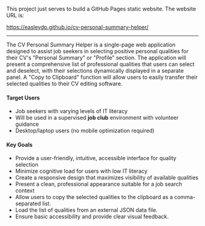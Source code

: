 This project just serves to build a GitHub Pages static website. The website URL is:

https://easleydp.github.io/cv-personal-summary-helper/

---

The CV Personal Summary Helper is a single-page web application designed to assist job seekers in selecting positive personal qualities for their CV's "Personal Summary" or "Profile" section. The application will present a comprehensive list of professional qualities that users can select and deselect, with their selections dynamically displayed in a separate panel. A "Copy to Clipboard" function will allow users to easily transfer their selected qualities to their CV editing software.

#### Target Users

- Job seekers with varying levels of IT literacy
- Will be used in a supervised **job club** environment with volunteer guidance
- Desktop/laptop users (no mobile optimization required)

#### Key Goals

- Provide a user-friendly, intuitive, accessible interface for quality selection
- Minimize cognitive load for users with low IT literacy
- Create a responsive design that maximizes visibility of available qualities
- Present a clean, professional appearance suitable for a job search context
- Allow users to copy the selected qualities to the clipboard as a comma-separated list.
- Load the list of qualities from an external JSON data file.
- Ensure basic accessibility and provide clear visual feedback.
